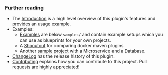 ### Further reading

* The [Introduction](https://github.com/fabric8io/docker-maven-plugin/blob/master/doc/intro.md) is a high level
overview of this plugin's features and provides an usage example.
* Examples: 
  - [Examples](https://github.com/fabric8io/docker-maven-plugin/blob/master/doc/examples.md)
    are below `samples/` and contain example 
    setups which you can use as blueprints for your own projects.
  - A [Shooutout](https://github.com/fabric8io/shootout-docker-maven) for 
    comparing docker maven plugins
  - Another
    [sample project](https://github.com/fabric8io/docker-maven-sample)
    with a Microservice and a Database. 
* [ChangeLog](https://github.com/fabric8io/docker-maven-plugin/blob/master/doc/changelog.md)
  has the release history of this plugin. 
* [Contributing](https://github.com/fabric8io/docker-maven-plugin/blob/master/doc/contributing.md)
  explains how you can contribute to this project. Pull requests are highly appreciated! 

